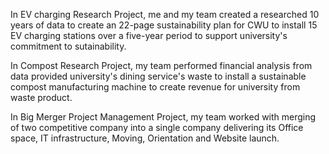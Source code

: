 In EV charging Research Project, me and my team created a researched 10 years of data to create an 22-page sustainability plan for CWU to install 15 EV charging stations over a five-year period to support university's commitment to sutainability. 

In Compost Research Project, my team performed financial analysis from data provided university's dining service's waste to install a sustainable compost manufacturing machine to create revenue for university from waste product. 

In Big Merger Project Management Project, my team worked with merging of two competitive company into a single company delivering its Office space, IT infrastructure, Moving, Orientation and Website launch.
